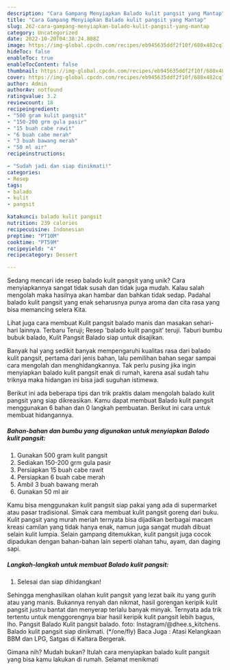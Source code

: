 ```yaml
---
description: "Cara Gampang Menyiapkan Balado kulit pangsit yang Mantap"
title: "Cara Gampang Menyiapkan Balado kulit pangsit yang Mantap"
slug: 262-cara-gampang-menyiapkan-balado-kulit-pangsit-yang-mantap
category: Uncategorized
date: 2022-10-20T04:38:24.808Z
image: https://img-global.cpcdn.com/recipes/eb945635ddf2f10f/680x482cq70/balado-kulit-pangsit-foto-resep-utama.jpg
hideToc: false
enableToc: true
enableTocContent: false
thumbnail: https://img-global.cpcdn.com/recipes/eb945635ddf2f10f/680x482cq70/balado-kulit-pangsit-foto-resep-utama.jpg
cover: https://img-global.cpcdn.com/recipes/eb945635ddf2f10f/680x482cq70/balado-kulit-pangsit-foto-resep-utama.jpg
author: Admin
authorAv: notfound
ratingvalue: 3.2
reviewcount: 18
recipeingredient:
- "500 gram kulit pangsit"
- "150-200 grm gula pasir"
- "15 buah cabe rawit"
- "6 buah cabe merah"
- "3 buah bawang merah"
- "50 ml air"
recipeinstructions:

- "Sudah jadi dan siap dinikmati!"
categories:
- Resep
tags:
- balado
- kulit
- pangsit

katakunci: balado kulit pangsit 
nutrition: 239 calories
recipecuisine: Indonesian
preptime: "PT10M"
cooktime: "PT59M"
recipeyield: "4"
recipecategory: Dessert

---
```





Sedang mencari ide resep balado kulit pangsit yang unik? Cara menyiapkannya sangat tidak susah dan tidak juga mudah. Kalau salah mengolah maka hasilnya akan hambar dan bahkan tidak sedap. Padahal balado kulit pangsit yang enak seharusnya punya aroma dan cita rasa yang bisa memancing selera Kita.





Lihat juga cara membuat Kulit pangsit balado manis dan masakan sehari-hari lainnya. Terbaru Teruji; Resep &#39;balado kulit pangsit&#39; teruji. Taburi bumbu bubuk balado, Kulit Pangsit Balado siap untuk disajikan.

Banyak hal yang sedikit banyak mempengaruhi kualitas rasa dari balado kulit pangsit, pertama dari jenis bahan, lalu pemilihan bahan segar sampai cara mengolah dan menghidangkannya. Tak perlu pusing jika ingin menyiapkan balado kulit pangsit enak di rumah, karena asal sudah tahu triknya maka hidangan ini bisa jadi suguhan istimewa.






Berikut ini ada beberapa tips dan trik praktis dalam mengolah balado kulit pangsit yang siap dikreasikan. Kamu dapat membuat Balado kulit pangsit menggunakan 6 bahan dan 0 langkah pembuatan. Berikut ini cara untuk membuat hidangannya.

<!--inarticleads1-->

##### Bahan-bahan dan bumbu yang digunakan untuk menyiapkan Balado kulit pangsit:

1. Gunakan 500 gram kulit pangsit
1. Sediakan 150-200 grm gula pasir
1. Persiapkan 15 buah cabe rawit
1. Persiapkan 6 buah cabe merah
1. Ambil 3 buah bawang merah
1. Gunakan 50 ml air


Kamu bisa menggunakan kulit pangsit siap pakai yang ada di supermarket atau pasar tradisional. Simak cara membuat kulit pangsit goreng dari buku. Kulit pangsit yang murah meriah ternyata bisa dijadikan berbagai macam kreasi camilan yang tidak hanya enak, namun juga sangat mudah dibuat selain kulit lumpia. Selain gampang ditemukkan, kulit pangsit juga cocok dipadukan dengan bahan-bahan lain seperti olahan tahu, ayam, dan daging sapi. 

<!--inarticleads2-->

##### Langkah-langkah untuk membuat Balado kulit pangsit:


1. Selesai dan siap dihidangkan!

Sehingga menghasilkan olahan kulit pangsit yang lezat baik itu yang gurih atau yang manis. Bukannya renyah dan nikmat, hasil gorengan keripik kulit pangsit justru bantat dan menyerap terlalu banyak minyak. Ternyata ada trik tertentu untuk menggorengnya biar hasil keripik kulit pangsit lebih bagus, lho. Pangsit Balado Kulit pangsit balado. foto: Instagram/@dhee.s_kitchens. Balado kulit pangsit siap dinikmati. (*/one/fly) Baca Juga : Atasi Kelangkaan BBM dan LPG, Satgas di Kaltara Bergerak. 

Gimana nih? Mudah bukan? Itulah cara menyiapkan balado kulit pangsit yang bisa kamu lakukan di rumah. Selamat menikmati
